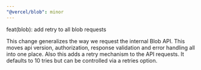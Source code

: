 ```yaml
---
"@vercel/blob": minor
---
```


feat(blob): add retry to all blob requests

This change generalizes the way we request the internal Blob API. This moves api version, authorization, response validation and error handling all into one place. 
Also this adds a retry mechanism to the API requests. It defaults to 10 tries but can be controlled via a retries option.

